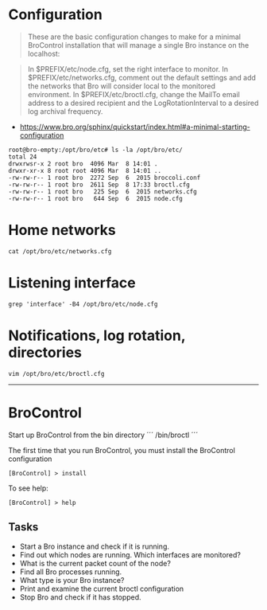 # Configuration

> These are the basic configuration changes to make for a minimal BroControl installation that will manage a single Bro instance on the localhost:

>In $PREFIX/etc/node.cfg, set the right interface to monitor.
>In $PREFIX/etc/networks.cfg, comment out the default settings and add the networks that Bro will consider local to the monitored environment.
>In $PREFIX/etc/broctl.cfg, change the MailTo email address to a desired recipient and the LogRotationInterval to a desired log archival frequency.

* https://www.bro.org/sphinx/quickstart/index.html#a-minimal-starting-configuration

```
root@bro-empty:/opt/bro/etc# ls -la /opt/bro/etc/
total 24
drwxrwsr-x 2 root bro  4096 Mar  8 14:01 .
drwxr-xr-x 8 root root 4096 Mar  8 14:01 ..
-rw-rw-r-- 1 root bro  2272 Sep  6  2015 broccoli.conf
-rw-rw-r-- 1 root bro  2611 Sep  8 17:33 broctl.cfg
-rw-rw-r-- 1 root bro   225 Sep  6  2015 networks.cfg
-rw-rw-r-- 1 root bro   644 Sep  6  2015 node.cfg
```

# Home networks

```
cat /opt/bro/etc/networks.cfg
```

# Listening interface

```
grep 'interface' -B4 /opt/bro/etc/node.cfg
```

# Notifications, log rotation, directories

```
vim /opt/bro/etc/broctl.cfg
```

---
# BroControl

Start up BroControl from the bin directory
´´´
<PREFIX>/bin/broctl
´´´

The first time that you run BroControl, you must install the BroControl configuration
```
[BroControl] > install
```

To see help:
```
[BroControl] > help
```

## Tasks
* Start a Bro instance and check if it is running.
* Find out which nodes are running. Which interfaces are monitored?
* What is the current packet count of the node?
* Find all Bro processes running.
* What type is your Bro instance?
* Print and examine the current broctl configuration
* Stop Bro and check if it has stopped.

